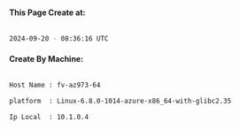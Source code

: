 
   
#### This Page Create at:

```bash

2024-09-20 - 08:36:16 UTC

```

#### Create By Machine:

```bash

Host Name : fv-az973-64

platform  : Linux-6.8.0-1014-azure-x86_64-with-glibc2.35

Ip Local  : 10.1.0.4

```

